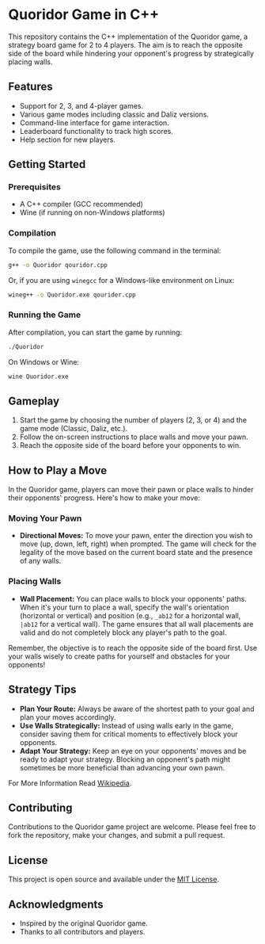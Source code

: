 
# Quoridor Game in C++

This repository contains the C++ implementation of the Quoridor game, a strategy board game for 2 to 4 players. The aim is to reach the opposite side of the board while hindering your opponent's progress by strategically placing walls.

## Features

- Support for 2, 3, and 4-player games.
- Various game modes including classic and Daliz versions.
- Command-line interface for game interaction.
- Leaderboard functionality to track high scores.
- Help section for new players.

## Getting Started

### Prerequisites

- A C++ compiler (GCC recommended)
- Wine (if running on non-Windows platforms)

### Compilation

To compile the game, use the following command in the terminal:

```bash
g++ -o Quoridor qouridor.cpp
```

Or, if you are using `winegcc` for a Windows-like environment on Linux:

```bash
wineg++ -o Quoridor.exe qourider.cpp
```

### Running the Game

After compilation, you can start the game by running:

```bash
./Quoridor
```

On Windows or Wine:

```bash
wine Quoridor.exe
```

## Gameplay

1. Start the game by choosing the number of players (2, 3, or 4) and the game mode (Classic, Daliz, etc.).
2. Follow the on-screen instructions to place walls and move your pawn.
3. Reach the opposite side of the board before your opponents to win.

## How to Play a Move

In the Quoridor game, players can move their pawn or place walls to hinder their opponents' progress. Here's how to make your move:

### Moving Your Pawn

- **Directional Moves:** To move your pawn, enter the direction you wish to move (up, down, left, right) when prompted. The game will check for the legality of the move based on the current board state and the presence of any walls.

### Placing Walls

- **Wall Placement:** You can place walls to block your opponents' paths. When it's your turn to place a wall, specify the wall's orientation (horizontal or vertical) and position (e.g., `_ab12` for a horizontal wall, `|ab12` for a vertical wall). The game ensures that all wall placements are valid and do not completely block any player's path to the goal.

Remember, the objective is to reach the opposite side of the board first. Use your walls wisely to create paths for yourself and obstacles for your opponents!

## Strategy Tips

- **Plan Your Route:** Always be aware of the shortest path to your goal and plan your moves accordingly.
- **Use Walls Strategically:** Instead of using walls early in the game, consider saving them for critical moments to effectively block your opponents.
- **Adapt Your Strategy:** Keep an eye on your opponents' moves and be ready to adapt your strategy. Blocking an opponent's path might sometimes be more beneficial than advancing your own pawn.

For More Information Read [Wikipedia](https://en.wikipedia.org/wiki/Quoridor).


## Contributing

Contributions to the Quoridor game project are welcome. Please feel free to fork the repository, make your changes, and submit a pull request.

## License

This project is open source and available under the [MIT License](LICENSE).

## Acknowledgments

- Inspired by the original Quoridor game.
- Thanks to all contributors and players.
